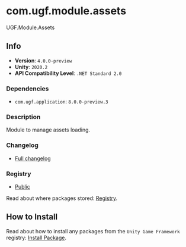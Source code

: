 # com.ugf.module.assets

UGF.Module.Assets

## Info

- **Version**: `4.0.0-preview`
- **Unity**: `2020.2`
- **API Compatibility Level**: `.NET Standard 2.0`

### Dependencies

- `com.ugf.application`: `8.0.0-preview.3`


### Description

Module to manage assets loading.

### Changelog

- [Full changelog](changelog.md)

### Registry

- [Public](https://bintray.com/unity-game-framework/public)

Read about where packages stored: [Registry](https://github.com/unity-game-framework/organization/blob/master/docs/registry.md).

## How to Install

Read about how to install any packages from the `Unity Game Framework` registry: [Install Package](https://github.com/unity-game-framework/organization/blob/master/docs/install-packages.md).
